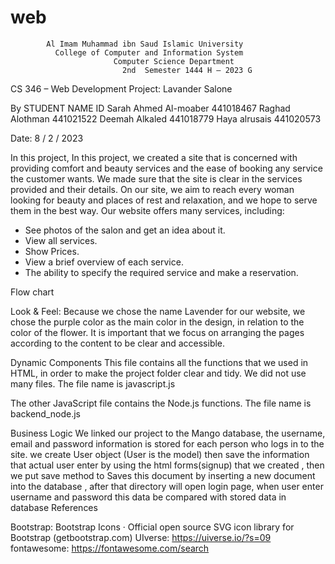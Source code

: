 # web

            Al Imam Muhammad ibn Saud Islamic University                          
              College of Computer and Information System
                           Computer Science Department
                             2nd  Semester 1444 H – 2023 G



CS 346 – Web Development
Project: Lavander Salone

By
STUDENT NAME	ID
Sarah Ahmed Al-moaber	441018467
Raghad Alothman	441021522
Deemah Alkaled	441018779
Haya alrusais	441020573

Date: 8 / 2 / 2023



In this project, 
In this project, we created a site that is concerned with providing comfort and beauty services and the ease of booking any service the customer wants.
We made sure that the site is clear in the services provided and their details.
On our site, we aim to reach every woman looking for beauty and places of rest and relaxation, and we hope to serve them in the best way.
Our website offers many services, including:
-	See photos of the salon and get an idea about it.
-	View all services.
-	Show Prices.
-	View a brief overview of each service.
-	The ability to specify the required service and make a reservation.

Flow chart
 




Look & Feel:
Because we chose the name Lavender for our website, we chose the purple color as the main color in the design, in relation to the color of the flower. It is important that we focus on arranging the pages according to the content to be clear and accessible.

Dynamic Components
This file contains all the functions that we used in HTML, in order to make the project folder clear and tidy. We did not use many files.
The file name is javascript.js

The other JavaScript file contains the Node.js functions.
The file name is backend_node.js

Business Logic
We linked our project to the Mango database, the username, email and password information is stored for each person who logs in to the site. 
we create User object  (User  is the model) then save the information that actual user enter by using the html forms(signup) that we created , then we put  save method to Saves this document by inserting a new document into the database , after that directory will open login page, when user enter username and password this data be compared  with stored data in database
References

Bootstrap:
Bootstrap Icons · Official open source SVG icon library for Bootstrap (getbootstrap.com)
UIverse:
https://uiverse.io/?s=09
fontawesome:
https://fontawesome.com/search

                

